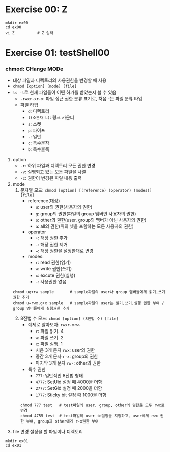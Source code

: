 # Exercise 00: Z
```
mkdir ex00
cd ex00
vi Z          # Z 입력
```


# Exercise 01: testShell00
### chmod: CHange MODe
* 대상 파일과 디렉토리의 사용권한을 변경할 때 사용
* ```chmod [option] [mode] [file]```
* ```ls -l```로 현재 파일들이 어떤 허가를 받았는지 볼 수 있음
  * ```-rwxr-xr-x```: 파일 접근 권한 분류 표기로, 처음 -는 파일 분류 타입
  * 파일 타입
    * ```d```: 디렉토리
    * ```l(소문자 L)```: 링크 카운터
    * ```s```: 소켓
    * ```p```: 파이프
    * ```-```: 일반
    * ```c```: 특수문자
    * ```b```: 특수블록
1. option
   * ```-r```: 하위 파일과 디렉토리 모든 권한 변경
   * ```-v```: 실행되고 있는 모든 파일을 나열
   * ```-c```: 권한이 변경된 파일 내용 출력
2. mode
   1. 문자열 모드: ```chmod [option] [(reference) (operator) (modes)] [file]```
      * reference(대상)
        * ```u```: user의 권한(사용자의 권한)
        * ```g```: group의 권한(파일의 group 멤버인 사용자의 권한)
        * ```o```: other의 권한(user, group의 멤버가 아닌 사용자의 권한)
        * ```a```: all의 권한(위의 셋을 포함하는 모든 사용자의 권한)
      * operator
        * ```+```: 해당 권한 추가
        * ```-```: 해당 권한 제거
        * ```=```: 해당 권한을 설정한대로 변경
      * modes:
        * ```r```: read 권한(읽기)
        * ```w```: write 권한(쓰기)
        * ```x```: excute 권한(실행)
        * ```-```: 사용권한 없음
   ```
   chmod ug+rw sample       # sample파일의 user나 group 멤버들에게 읽기,쓰기 권한 추가
   chmod u=rwx,g+x sample   # sample파일의 user는 읽기,쓰기,실행 권한 부여 / group 멤버들에게 실행권한 추가
   ```
   2. 8진법 수 모드: ```chmod [option] (8진법 수) [file]```
      * 예제로 알아보자: ```rwxr-xrw-```
        * ```r```: 파일 읽기. 4
        * ```w```: 파일 쓰기. 2
        * ```x```: 파일 실행. 1
        * 처음 3개 문자 ```rwx```: user의 권한
        * 중간 3개 문자 ```r-x```: group의 권한
        * 마지막 3개 문자 ```rw-```: other의 권한
      * 특수 권한
        * ```777```: 일반적인 8진법 형태
        * ```4777```: SetUid 설정 때 4000을 더함
        * ```2777```: SetGid 설정 때 2000을 더함
        * ```1777```: Sticky bit 설정 때 1000을 더함
      ```
      chmod 777 test   # test파일의 user, group, other의 권한을 모두 rwx로 변경
      chmod 4755 test  # test파일의 user id설정을 지정하고, user에게 rwx 권한 부여, group과 other에게 r-x권한 부여
      ```
3. file
변경 설정을 할 파일이나 디렉토리
```
mkdir ex01
cd ex01

```
